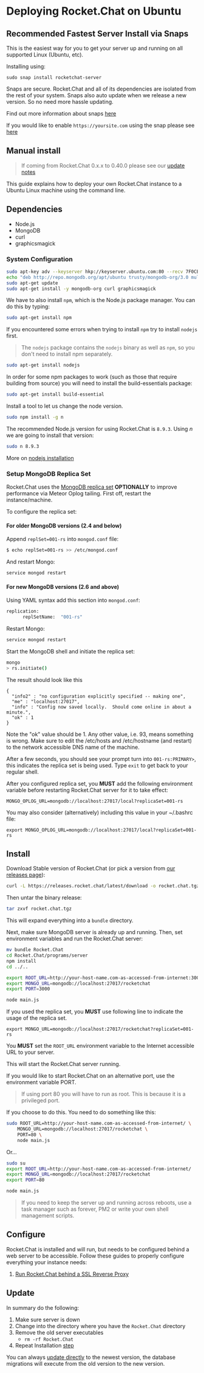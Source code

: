 # Deploying Rocket.Chat on Ubuntu

## Recommended Fastest Server Install via Snaps

This is the easiest way for you to get your server up and running on all supported Linux (Ubuntu, etc).

Installing using:

```
sudo snap install rocketchat-server
```

Snaps are secure.  Rocket.Chat and all of its dependencies are isolated from the rest of your system.  Snaps also auto update when we release a new version.  So no need more hassle updating.

Find out more information about snaps [here](../../../installation/manual-installation/ubuntu/snaps/)

If you would like to enable `https://yoursite.com` using the snap please see [here](../../../installation/manual-installation/ubuntu/snaps/autossl/)

## Manual install

> If coming from Rocket.Chat 0.x.x to 0.40.0 please see our [update notes](../../../installation/updating/from-0-x-x-to-0-40-0/)

This guide explains how to deploy your own Rocket.Chat instance to a Ubuntu Linux machine using the command line.

## Dependencies

- Node.js
- MongoDB
- curl
- graphicsmagick

### System Configuration

```bash
sudo apt-key adv --keyserver hkp://keyserver.ubuntu.com:80 --recv 7F0CEB10
echo "deb http://repo.mongodb.org/apt/ubuntu trusty/mongodb-org/3.0 multiverse" | sudo tee /etc/apt/sources.list.d/mongodb-org-3.0.list
sudo apt-get update
sudo apt-get install -y mongodb-org curl graphicsmagick
```

We have to also install `npm`, which is the Node.js package manager. You can do this by typing:

```bash
sudo apt-get install npm
```

If you encountered some errors when trying to install `npm` try to install `nodejs` first.

>The `nodejs` package contains the `nodejs` binary as well as `npm`, so you don't need to install npm separately.

```bash
sudo apt-get install nodejs
```

In order for some npm packages to work (such as those that require building from source) you will need to install the build-essentials package:

```bash
sudo apt-get install build-essential
```

Install a tool to let us change the node version.

```bash
sudo npm install -g n
```

The recommended Node.js version for using Rocket.Chat is `8.9.3`. Using _n_ we are going to install that version:

```bash
sudo n 8.9.3
```

More on [nodejs installation](https://www.digitalocean.com/community/tutorials/how-to-install-node-js-on-an-ubuntu-14-04-server)

### Setup MongoDB Replica Set

Rocket.Chat uses the [MongoDB replica set](http://docs.mongodb.org/manual/replication/) **OPTIONALLY** to improve performance via Meteor Oplog tailing.  First off, restart the instance/machine.

To configure the replica set:

#### For older MongoDB versions (2.4 and below)

Append `replSet=001-rs` into `mongod.conf` file:

```bash
$ echo replSet=001-rs >> /etc/mongod.conf
```

And restart Mongo:

```bash
service mongod restart
```

#### For new MongoDB versions (2.6 and above)

Using YAML syntax add this section into `mongod.conf`:

```bash
replication:
      replSetName:  "001-rs"
```

Restart Mongo:

```bash
service mongod restart
```

Start the MongoDB shell and initiate the replica set:

```bash
mongo
> rs.initiate()
```

The result should look like this

```
{
  "info2" : "no configuration explicitly specified -- making one",
  "me" : "localhost:27017",
  "info" : "Config now saved locally.  Should come online in about a minute.",
  "ok" : 1
}
```

Note the "ok" value should be 1.  Any other value, i.e. 93, means something is wrong.
Make sure to edit the /etc/hosts and /etc/hostname (and restart) to the network accessible DNS name of the machine.

After a few seconds, you should see your prompt turn into `001-rs:PRIMARY>`, this indicates the replica set is being used. Type `exit` to get back to your regular shell.

After you configured replica set, you **MUST** add the following environment variable before restarting Rocket.Chat server for it to take effect:

```
MONGO_OPLOG_URL=mongodb://localhost:27017/local?replicaSet=001-rs
```

You may also consider (alternatively) including this value in your ~/.bashrc file:

```
export MONGO_OPLOG_URL=mongodb://localhost:27017/local?replicaSet=001-rs
```

## Install

Download Stable version of Rocket.Chat (or pick a version from [our releases page](https://rocket.chat/download)):

```bash
curl -L https://releases.rocket.chat/latest/download -o rocket.chat.tgz
```

Then untar the binary release:

```bash
tar zxvf rocket.chat.tgz
```

This will expand everything into a `bundle` directory.

Next, make sure MongoDB server is already up and running.  Then, set environment variables and run the Rocket.Chat server:

```bash
mv bundle Rocket.Chat
cd Rocket.Chat/programs/server
npm install
cd ../..

export ROOT_URL=http://your-host-name.com-as-accessed-from-internet:3000/
export MONGO_URL=mongodb://localhost:27017/rocketchat
export PORT=3000

node main.js
```

If you used the replica set, you **MUST** use following line to indicate the usage of the replica set.

```
export MONGO_URL=mongodb://localhost:27017/rocketchat?replicaSet=001-rs
```

You **MUST** set the `ROOT_URL` environment variable to the Internet accessible URL to your server.

This will start the Rocket.Chat server running.

If you would like to start Rocket.Chat on an alternative port, use the environment variable PORT.

> If using port 80 you will have to run as root.  This is because it is a privileged port.

If you choose to do this.  You need to do something like this:

```bash
sudo ROOT_URL=http://your-host-name.com-as-accessed-from-internet/ \
    MONGO_URL=mongodb://localhost:27017/rocketchat \
    PORT=80 \
    node main.js
```

Or...

```bash
sudo su
export ROOT_URL=http://your-host-name.com-as-accessed-from-internet/
export MONGO_URL=mongodb://localhost:27017/rocketchat
export PORT=80

node main.js
```

> If you need to keep the server up and running across reboots, use a task manager such as forever, PM2 or write your own shell management scripts.

## Configure

Rocket.Chat is installed and will run, but needs to be configured behind a web server to be accessible. Follow these guides to properly configure everything your instance needs:

1. [Run Rocket.Chat behind a SSL Reverse Proxy](../../../installation/manual-installation/configuring-ssl-reverse-proxy/)

## Update

In summary do the following:

1. Make sure server is down
2. Change into the directory where you have the `Rocket.Chat` directory
3. Remove the old server executables
    - `rm -rf Rocket.Chat`
4. Repeat Installation [step](#install)

You can always [update directly](https://github.com/RocketChat/Rocket.Chat/issues/2408) to the newest version, the database migrations will execute from the old version to the new version.
